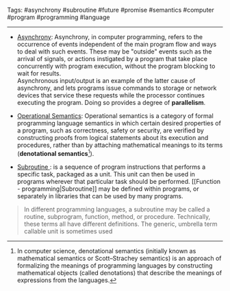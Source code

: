 Tags: #asynchrony #subroutine #future #promise #semantics #computer #program #programming #language 

---

- [Asynchrony](https://en.wikipedia.org/wiki/Asynchrony_(computer_programming)): Asynchrony, in computer programming, refers to the occurrence of events independent of the main program flow and ways to deal with such events. These may be "outside" events such as the arrival of signals, or actions instigated by a program that take place concurrently with program execution, without the program blocking to wait for results.<br> Asynchronous input/output is an example of the latter cause of asynchrony, and lets programs issue commands to storage or network devices that service these requests while the processor continues executing the program. Doing so provides a degree of **parallelism**.

- [Operational Semantics](https://en.wikipedia.org/wiki/Operational_semantics): Operational semantics is a category of formal programming language semantics in which certain desired properties of a program, such as correctness, safety or security, are verified by constructing proofs from logical statements about its execution and procedures, rather than by attaching mathematical meanings to its terms (**denotational semantics**[^den]).

[^den]: In computer science, denotational semantics (initially known as mathematical semantics or Scott–Strachey semantics) is an approach of formalizing the meanings of programming languages by constructing mathematical objects (called denotations) that describe the meanings of expressions from the languages.


 -  [Subroutine ](https://obsidian.md/pricing):  is a sequence of program instructions that performs a specific task, packaged as a unit. This unit can then be used in programs wherever that particular task should be performed. [[Function - programming|Subroutine]] may be defined within programs, or separately in libraries that can be used by many programs. 
 > In different programming languages, a subroutine may be called a routine, subprogram, function, method, or procedure. Technically, these terms all have different definitions. The generic, umbrella term callable unit is sometimes used